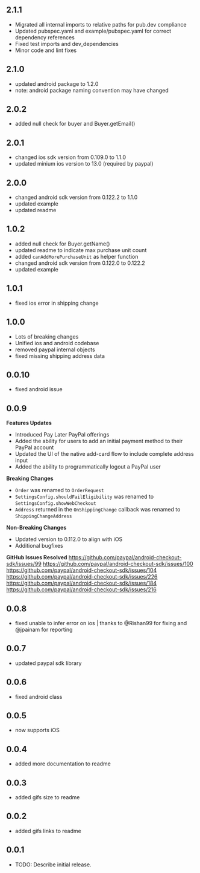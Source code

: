 ## 2.1.1
* Migrated all internal imports to relative paths for pub.dev compliance
* Updated pubspec.yaml and example/pubspec.yaml for correct dependency references
* Fixed test imports and dev_dependencies
* Minor code and lint fixes
## 2.1.0
* updated android package to 1.2.0
* note: android package naming convention may have changed

## 2.0.2
* added null check for buyer and Buyer.getEmail()

## 2.0.1
* changed ios sdk version from 0.109.0 to 1.1.0
* updated minium ios version to 13.0 (required by paypal)

## 2.0.0
* changed android sdk version from 0.122.2 to 1.1.0
* updated example
* updated readme

## 1.0.2
* added null check for Buyer.getName()
* updated readme to indicate max purchase unit count
* added `canAddMorePurchaseUnit` as helper function
* changed android sdk version from 0.122.0 to 0.122.2
* updated example

## 1.0.1
* fixed ios error in shipping change

## 1.0.0
* Lots of breaking changes
* Unified ios and android codebase
* removed paypal internal objects
* fixed missing shipping address data

## 0.0.10
* fixed android issue
  
## 0.0.9
**Features Updates**
* Introduced Pay Later PayPal offerings
* Added the ability for users to add an initial payment method to their PayPal account
* Updated the UI of the native add-card flow to include complete address input
* Added the ability to programmatically logout a PayPal user

**Breaking Changes**
* `Order` was renamed to `OrderRequest`
* `SettingsConfig.shouldFailEligibility` was renamed to `SettingsConfig.showWebCheckout`
* `Address` returned in the `OnShippingChange` callback was renamed to `ShippingChangeAddress`

**Non-Breaking Changes**
* Updated version to 0.112.0 to align with iOS
* Additional bugfixes

**GitHub Issues Resolved**
https://github.com/paypal/android-checkout-sdk/issues/99
https://github.com/paypal/android-checkout-sdk/issues/100
https://github.com/paypal/android-checkout-sdk/issues/104
https://github.com/paypal/android-checkout-sdk/issues/226
https://github.com/paypal/android-checkout-sdk/issues/184
https://github.com/paypal/android-checkout-sdk/issues/216

## 0.0.8
* fixed unable to infer error on ios | thanks to @Rishan99 for fixing and @jpainam for reporting

## 0.0.7
* updated paypal sdk library

## 0.0.6
* fixed android class
  
## 0.0.5
* now supports iOS

## 0.0.4
* added more documentation to readme

## 0.0.3
* added gifs size to readme

## 0.0.2
* added gifs links to readme

## 0.0.1
* TODO: Describe initial release.
